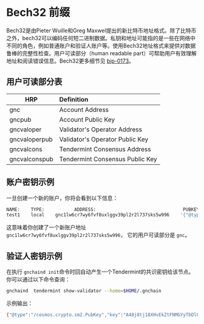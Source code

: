 # Bech32 前缀

Bech32是由Pieter Wuille和Greg Maxwel提出的新比特币地址格式。除了比特币之外，bech32可以编码任何短二进制数据。私钥和地址可能指的是一些在网络中不同的角色，例如普通账户和验证人账户等。使用Bech32地址格式来提供对数据鲁棒的完整性检查。用户可读部分（human readable part）可帮助用户有效理解地址和阅读错误信息。Bech32更多细节见 [bip-0173](https://github.com/bitcoin/bips/blob/master/bip-0173.mediawiki)。

## 用户可读部分表

| HRP           | Definition                      |
| ------------- | :------------------------------ |
| gnc           | Account Address                 |
| gncpub        | Account Public Key              |
| gncvaloper    | Validator's Operator Address    |
| gncvaloperpub | Validator's Operator Public Key |
| gncvalcons    | Tendermint Consensus Address    |
| gncvalconspub | Tendermint Consensus Public Key |

## 账户密钥示例

一旦创建一个新的账户，你将会看到以下信息：

```bash
NAME:    TYPE:           ADDRESS:                                PUBKEY:
test1    local    gnc1lw6cr7wy6fvf8uxlggv39pl2r2l737sks5w996    '{"@type":"/cosmos.crypto.sm2.PubKey","key":"AheeIdreFnLLs/LgsDf4CH+fkje+nYS+cqcW5/UQSL5c"}'
```

这意味着你创建了一个新账户地址 `gnc1lw6cr7wy6fvf8uxlggv39pl2r2l737sks5w996`， 它的用户可读部分是 `gnc`。

## 验证人密钥示例

在执行 `gnchaind init`命令时回自动产生一个Tendermint的共识密钥给该节点。你可以通过以下命令查询：

```bash
gnchaind  tendermint show-validator --home=$HOME/.gnchain
```

示例输出：

```bash
{"@type":"/cosmos.crypto.sm2.PubKey","key":"A48j8tj18XHvEkZtFNMGYyTbDl08w/2h0WAiisCOSbbR"}
```